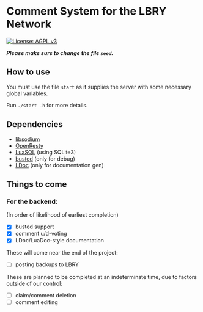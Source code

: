 # Comment System for the LBRY Network

[![License: AGPL v3](https://img.shields.io/badge/License-AGPL%20v3-blue.svg)](https://www.gnu.org/licenses/agpl-3.0)

***Please make sure to change the file `seed`.***

## How to use

You must use the file `start` as it supplies the server with some necessary global variables.

Run `./start -h` for more details.

## Dependencies

* [libsodium](https://github.com/jedisct1/libsodium)
* [OpenResty](https://openresty.org/en/)
* [LuaSQL](https://keplerproject.github.io/luasql/) (using SQLite3)
* [busted](https://olivinelabs.com/busted/) (only for debug)
* [LDoc](https://github.com/stevedonovan/LDoc) (only for documentation gen)

## Things to come

### For the backend:

(In order of likelihood of earliest completion)

- [x] busted support
- [x] comment u/d-voting
- [x] LDoc/LuaDoc-style documentation

These will come near the end of the project:

- [ ] posting backups to LBRY

These are planned to be completed at an indeterminate time, due to factors outside of our control:

- [ ] claim/comment deletion
- [ ] comment editing
